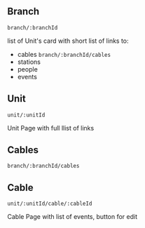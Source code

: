 ## Branch
`branch/:branchId`

list of Unit's card with short list of links to:

- cables `branch/:branchId/cables`
- stations
- people
- events

## Unit
`unit/:unitId`

Unit Page with full llist of links

## Cables
`branch/:branchId/cables`


## Cable 
`unit/:unitId/cable/:cableId`

Cable Page with list of events, button for edit